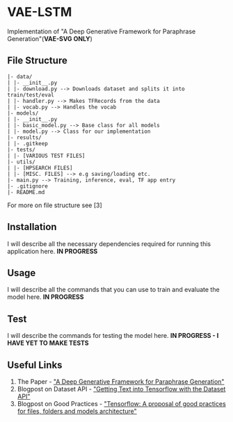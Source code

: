 # VAE-LSTM
Implementation of "A Deep Generative Framework for Paraphrase Generation"(**VAE-SVG ONLY**)

## File Structure
```
|- data/
| |- __init__.py
| |- download.py --> Downloads dataset and splits it into train/test/eval
| |- handler.py --> Makes TFRecords from the data
| |- vocab.py --> Handles the vocab
|- models/
| |- __init__.py
| |- basic_model.py --> Base class for all models
| |- model.py --> Class for our implementation
|- results/
| |- .gitkeep
|- tests/
| |- [VARIOUS TEST FILES]
|- utils/
| |- [HPSEARCH FILES]
| |- [MISC. FILES] --> e.g saving/loading etc.
|- main.py --> Training, inference, eval, TF app entry
|- .gitignore
|- README.md
```
For more on file structure see [3]

## Installation
I will describe all the necessary dependencies required for running this application here. **IN PROGRESS**

## Usage
I will describe all the commands that you can use to train and evaluate the model here. **IN PROGRESS**

## Test
I will describe the commands for testing the model here. **IN PROGRESS - I HAVE YET TO MAKE TESTS**

## Useful Links
1. The Paper - ["A Deep Generative Framework for Paraphrase Generation"](https://www.cse.iitk.ac.in/users/piyush/papers/deep-paraphrase-aaai2018.pdf)
2. Blogpost on Dataset API - ["Getting Text into Tensorflow with the Dataset API"](https://medium.com/@TalPerry/getting-text-into-tensorflow-with-the-dataset-api-ffb832c8bec6)
3. Blogpost on Good Practices - ["Tensorflow: A proposal of good practices for files, folders and models architecture"](https://blog.metaflow.fr/tensorflow-a-proposal-of-good-practices-for-files-folders-and-models-architecture-f23171501ae3)